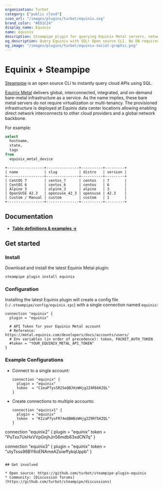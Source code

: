 ```yaml
---
organization: Turbot
category: ["public cloud"]
icon_url: "/images/plugins/turbot/equinix.svg"
brand_color: "#ED1C24"
display_name: Equinix
name: equinix
description: Steampipe plugin for querying Equinix Metal servers, networks, facilities and more.
og_description: Query Equinix with SQL! Open source CLI. No DB required. 
og_image: "/images/plugins/turbot/equinix-social-graphic.png"
---
```


# Equinix + Steampipe

[Steampipe](https://steampipe.io) is an open source CLI to instantly query cloud APIs using SQL.

[Equinix Metal](https://metal.equinix.com) delivers global, interconnected, integrated, and on-demand bare-metal infrastructure as a service. As the name implies, these bare metal servers do not require virtualization or multi-tenancy. The provisioned infrastructure is deployed at Equinix data center locations allowing enabling direct network interconnects to other cloud providers and a global network backbone.

For example:

```sql
select 
  hostname, 
  state,
  tags
from 
  equinix_metal_device
```

```
+-----------------+---------------+----------+---------+
| name            | slug          | distro   | version |
+-----------------+---------------+----------+---------+
| CentOS 7        | centos_7      | centos   | 7       |
| CentOS 6        | centos_6      | centos   | 6       |
| Alpine 3        | alpine_3      | alpine   | 3       |
| OpenSUSE 42.3   | opensuse_42_3 | opensuse | 42.3    |
| Custom / Manual | custom        | custom   | 1       |
+-----------------+---------------+----------+---------+
```

## Documentation

- **[Table definitions & examples →](/plugins/turbot/equinix/tables)**

## Get started

### Install

Download and install the latest Equinix Metal plugin:

```bash
steampipe plugin install equinix
```

### Configuration

Installing the latest Equinix plugin will create a config file (`~/.steampipe/config/equinix.spc`) with a single connection named `equinix`:

```hcl
connection "equinix" {
  plugin = "equinix"

  # API Token for your Equinix Metal account
  # Reference: https://metal.equinix.com/developers/docs/accounts/users/
  # Env variables (in order of precedence): token, PACKET_AUTH_TOKEN
  #token = "YOUR_EQUINIX_METAL_API_TOKEN"
}
```

### Example Configurations

- Connect to a single account:

  ```hcl
  connection "equinix" {
    plugin = "equinix"
    token  = "C1eaP7ysSR25eQBJHzWHjg2Z4RbbKZQL"
  }
  ```

- Create connections to multiple accounts:

  ```hcl
  connection "equinix1" {
    plugin = "equinix"
    token  = "K1zaP7ysFR74eQBWBzWHjg2Z9RfbKZQL"
  }

connection "equinix2" {
  plugin = "equinix"
  token  = "PuTxs7UsHxVVpGnjhJn56mdb63xdCN7q"
}

connection "equinix3" {
  plugin = "equinix"
  token  = "utyTsss96BY6oENAmeAZsiwffykqUppb"
}
  ```

## Get involved

* Open source: https://github.com/turbot/steampipe-plugin-equinix
* Community: [Discussion forums](https://github.com/turbot/steampipe/discussions)
